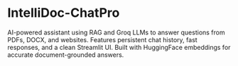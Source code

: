 # IntelliDoc-ChatPro
AI-powered assistant using RAG and Groq LLMs to answer questions from PDFs, DOCX, and websites. Features persistent chat history, fast responses, and a clean Streamlit UI. Built with HuggingFace embeddings for accurate document-grounded answers.
